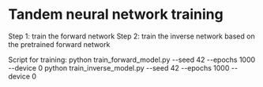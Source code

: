 # Tandem neural network training

Step 1: train the forward network
Step 2: train the inverse network based on the pretrained forward network

Script for training:
python train_forward_model.py --seed 42 --epochs 1000 --device 0
python train_inverse_model.py --seed 42 --epochs 1000 --device 0